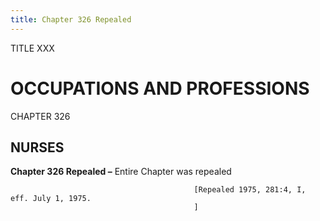 ```yaml
---
title: Chapter 326 Repealed
---
```


TITLE XXX
                                             
OCCUPATIONS AND PROFESSIONS
===========================

CHAPTER 326
                                             
NURSES
------------

**Chapter 326 Repealed –** Entire Chapter was repealed


                                             [Repealed 1975, 281:4, I, eff. July 1, 1975.
                                             ]
